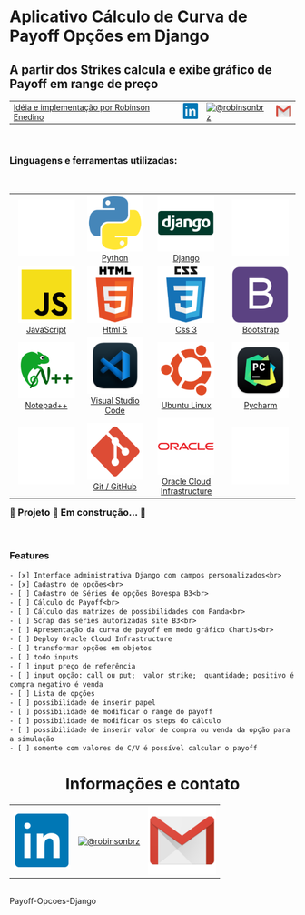 ﻿<div width="720" >
  <h1 align="left">Aplicativo Cálculo de Curva de Payoff Opções em Django</h1>
  <h2 align="left">A partir dos Strikes calcula e exibe gráfico de Payoff em range de preço</h2>
  <div align="center">
    <table>
      </tr>
            <td>
                <a  href="https://www.linkedin.com/in/robinsonbrz/">
                Idéia e implementação por Robinson Enedino
            </td>
        <td>
            <a  href="https://www.linkedin.com/in/robinsonbrz/">
            <img src="https://raw.githubusercontent.com/robinsonbrz/robinsonbrz/main/static/img/linkedin.png" width="30" height="30">
        </td>
        <td>
            <a  href="https://www.linkedin.com/in/robinsonbrz/">
            <img  src="https://avatars.githubusercontent.com/u/18150643?s=96&amp;v=4" alt="@robinsonbrz" width="30" height="30">
        </td>
        <td>
            <a href="mailto:robinsonbrz@gmail.com">
            <img src="https://raw.githubusercontent.com/robinsonbrz/robinsonbrz/main/static/img/gmail.png" width="30" height="30" ></a>
        </td>
      </tr>
    </table>
  </div>
  <br>
  <h3 align="left">Linguagens e ferramentas utilizadas:</h3>
  <br>
  <div align="left">
    <table align="left">
      <tr>
        <td align=center width="180">
            <a  href="https://www.linkedin.com/in/robinsonbrz/">
            <img src="https://raw.githubusercontent.com/robinsonbrz/robinsonbrz/main/static/img/empty.png" width="100" height="100" />
            <br /> 
        </td>
        <td align=center width="180">
            <a  href="https://www.linkedin.com/in/robinsonbrz/">
            <img src="https://raw.githubusercontent.com/robinsonbrz/robinsonbrz/main/static/img/python.png" width="100" height="100"/>
            <br /> Python
        </td>
        <td align=center width="180">
            <a  href="https://www.linkedin.com/in/robinsonbrz/">
            <img src="https://raw.githubusercontent.com/robinsonbrz/robinsonbrz/main/static/img/django2.png"  width="100" height="100"/>
        <br /> Django
        </td>
            <td align=center width="180">
            <a  href="https://www.linkedin.com/in/robinsonbrz/">
        <img src="https://raw.githubusercontent.com/robinsonbrz/robinsonbrz/main/static/img/empty.png"  width="100" height="100"/>
        <br />
        </td>
      </tr>
      <tr>
        <td align=center >
            <a  href="https://www.linkedin.com/in/robinsonbrz/">
            <img src="https://raw.githubusercontent.com/robinsonbrz/robinsonbrz/main/static/img/js.png"  width="100" height="100"/>
            <br /> JavaScript
        </td>
        <td align=center >
            <a  href="https://www.linkedin.com/in/robinsonbrz/">
            <img src="https://raw.githubusercontent.com/robinsonbrz/robinsonbrz/main/static/img/html-5.png" width="100" height="100"/>
            <br /> Html 5
        </td>
        <td align=center >
            <a  href="https://www.linkedin.com/in/robinsonbrz/">
            <img src="https://raw.githubusercontent.com/robinsonbrz/robinsonbrz/main/static/img/css-3.png"  width="100" height="100"/>
            <br /> Css 3
        </td>
        <td align=center >
            <a  href="https://www.linkedin.com/in/robinsonbrz/">
            <img src="https://raw.githubusercontent.com/robinsonbrz/robinsonbrz/main/static/img/bootstrap.png"  width="100" height="100"/>
            <br /> Bootstrap 
        </td>
      </tr>
      <tr>
        <td align=center >
            <a  href="https://www.linkedin.com/in/robinsonbrz/">
            <img src="https://raw.githubusercontent.com/robinsonbrz/robinsonbrz/main/static/img/Notepad++.png" width="100" height="100"/>
            <br /> Notepad++
        </td>
        <td align=center >
            <a  href="https://www.linkedin.com/in/robinsonbrz/">
            <img src="https://raw.githubusercontent.com/robinsonbrz/robinsonbrz/main/static/img/visual_studio_code.png" width="100" height="100"/>
            <br /> Visual Studio Code
        </td>
        <td align=center >
            <a  href="https://www.linkedin.com/in/robinsonbrz/">
            <img src="https://raw.githubusercontent.com/robinsonbrz/robinsonbrz/main/static/img/ubuntu.png" width="100" height="100"/>
            <br /> Ubuntu Linux
        </td>
        <td align=center >
            <a  href="https://www.linkedin.com/in/robinsonbrz/" >
            <img src="https://raw.githubusercontent.com/robinsonbrz/robinsonbrz/main/static/img/pycharm.png" width="100" height="100"/>
            <br /> Pycharm
        </td>			
      </tr>
      <tr>
        <td align=center >
            <a  href="https://www.linkedin.com/in/robinsonbrz/">
            <img src="https://raw.githubusercontent.com/robinsonbrz/robinsonbrz/main/static/img/empty.png" width="100" height="100"/>
        <br /> 
        </td>
        <td align=center >
            <a  href="https://www.linkedin.com/in/robinsonbrz/">
            <img src="https://raw.githubusercontent.com/robinsonbrz/robinsonbrz/main/static/img/git.png" width="100" height="100"/>
           <br /> Git / GitHub
        </td>
        <td align=center >
            <a  href="https://www.linkedin.com/in/robinsonbrz/">
            <img src="https://raw.githubusercontent.com/robinsonbrz/robinsonbrz/main/static/img/oracle.png"  width="100" height="100"/>
           <br /> Oracle Cloud Infrastructure
        </td>
        <td align=center >
            <a  href="https://www.linkedin.com/in/robinsonbrz/">
            <img src="https://raw.githubusercontent.com/robinsonbrz/robinsonbrz/main/static/img/empty.png"  width="100" height="100"/>
            <br />
        </td>
      </tr>
    </table>
  </div>
  <br>
  <br><br><br><br><br><br><br><br><br><br><br><br><br><br><br>
  <br><br><br><br><br><br><br><br><br><br><br>
  <h3 align="left"> 
  🚧  Projeto 🚀 Em construção...  🚧
  </h3>
  <br>
  <h3 align="left"> Features </h3>
  <div align="left">
  
    - [x] Interface administrativa Django com campos personalizados<br>
    - [x] Cadastro de opções<br>
    - [ ] Cadastro de Séries de opções Bovespa B3<br>
    - [ ] Cálculo do Payoff<br>
    - [ ] Cálculo das matrizes de possibilidades com Panda<br>
    - [ ] Scrap das séries autorizadas site B3<br>
    - [ ] Apresentação da curva de payoff em modo gráfico ChartJs<br>
    - [ ] Deploy Oracle Cloud Infrastructure
    - [ ] transformar opções em objetos
    - [ ] todo inputs
    - [ ] input preço de referência
    - [ ] input opção: call ou put;  valor strike;  quantidade; positivo é compra negativo é venda
    - [ ] Lista de opções
    - [ ] possibilidade de inserir papel
    - [ ] possibilidade de modificar o range do payoff
    - [ ] possibilidade de modificar os steps do cálculo
    - [ ] possibilidade de inserir valor de compra ou venda da opção para a simulação
    - [ ] somente com valores de C/V é possível calcular o payoff







  </div>
  <h1 align="center"> Informações e contato </h1> 
  <div align="center">
    <table>
        </tr>
            <td>
                <a  href="https://www.linkedin.com/in/robinsonbrz/">
                <img src="https://raw.githubusercontent.com/robinsonbrz/robinsonbrz/main/static/img/linkedin.png" width="100" height="100">
            </td>
            <td>
                <a  href="https://www.linkedin.com/in/robinsonbrz/">
                <img  src="https://avatars.githubusercontent.com/u/18150643?s=96&amp;v=4" alt="@robinsonbrz" width="30" height="30">
            </td>
            <td>
                <a href="mailto:robinsonbrz@gmail.com">
                <img src="https://raw.githubusercontent.com/robinsonbrz/robinsonbrz/main/static/img/gmail.png" width="120" height="120" ></a>
            </td>
        </tr>
    </table> 
  </div>
  <br>
    Payoff-Opcoes-Django
</div>